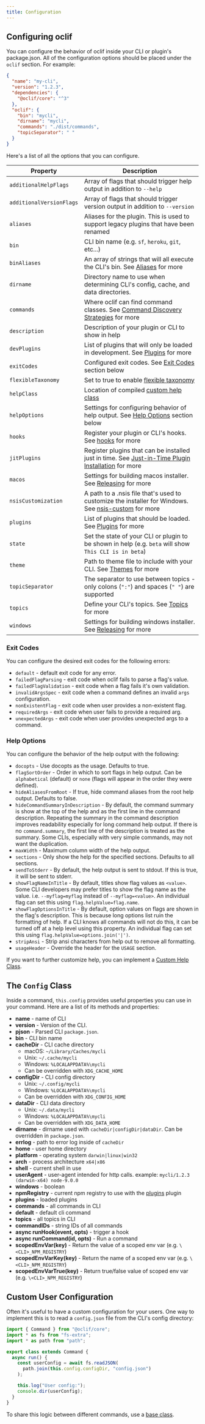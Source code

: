 ```yaml
---
title: Configuration
---
```


## Configuring oclif

You can configure the behavior of oclif inside your CLI or plugin's package.json. All of the configuration options should be placed under the `oclif` section. For example:

```json
{
  "name": "my-cli",
  "version": "1.2.3",
  "dependencies": {
    "@oclif/core": "^3"
  },
  "oclif": {
    "bin": "mycli",
    "dirname": "mycli",
    "commands": "./dist/commands",
    "topicSeparator": " "
  }
}
```

Here's a list of all the options that you can configure.

| Property                 | Description                                                                                                                              |
|--------------------------|------------------------------------------------------------------------------------------------------------------------------------------|
| `additionalHelpFlags`    | Array of flags that should trigger help output in addition to `--help`                                                                   |
| `additionalVersionFlags` | Array of flags that should trigger version output in addition to `--version`                                                             |
| `aliases`                | Aliases for the plugin. This is used to support legacy plugins that have been renamed                                                    |
| `bin`                    | CLI bin name (e.g. `sf`, `heroku`, `git`, etc...)                                                                                        |
| `binAliases`             | An array of strings that will all execute the CLI's bin. See [Aliases](./aliases.md#bin-aliases) for more                                |
| `dirname`                | Directory name to use when determining CLI's config, cache, and data directories.                                                        |
| `commands`               | Where oclif can find command classes. See [Command Discovery Strategies](./command_discovery_strategies.md) for more                     |
| `description`            | Description of your plugin or CLI to show in help                                                                                        |
| `devPlugins`             | List of plugins that will only be loaded in development. See [Plugins](./plugins.md) for more                                            |
| `exitCodes`              | Configured exit codes. See [Exit Codes](#exit-codes) section below                                                                       |
| `flexibleTaxonomy`       | Set to true to enable [flexible taxonomy](./flexible_taxonomy.md)                                                                        |
| `helpClass`              | Location of compiled [custom help class](./help_classes.md)                                                                              |
| `helpOptions`            | Settings for configuring behavior of help output. See [Help Options](#help-options) section below                                        |
| `hooks`                  | Register your plugin or CLI's hooks. See [hooks](./hooks.md) for more                                                                    |
| `jitPlugins`             | Register plugins that can be installed just in time. See [Just-in-Time Plugin Installation](./jit_plugins.md) for more                   |
| `macos`                  | Settings for building macos installer. See [Releasing](./releasing.md) for more                                                          |
| `nsisCustomization`      | A path to a .nsis file that's used to customize the installer for Windows. See [nsis-custom](./nsis-installer_customization.md) for more |
| `plugins`                | List of plugins that should be loaded. See [Plugins](./plugins.md) for more                                                              |
| `state`                  | Set the state of your CLI or plugin to be shown in help (e.g. `beta` will show `This CLI is in beta`)                                    |
| `theme`                  | Path to theme file to include with your CLI. See [Themes](./themes.md) for more                                                          |
| `topicSeparator`         | The separator to use between topics - only colons (`":"`) and spaces (`" "`) are supported                                               |
| `topics`                 | Define your CLI's topics. See [Topics](./topics.md) for more                                                                             |
| `windows`                | Settings for building windows installer. See [Releasing](./releasing.md) for more                                                        |

### Exit Codes

You can configure the desired exit codes for the following errors:
- `default` - default exit code for any error.
- `failedFlagParsing` - exit code when oclif fails to parse a flag's value.
- `failedFlagValidation` - exit code when a flag fails it's own validation.
- `invalidArgsSpec` - exit code when a command defines an invalid `args` configuration.
- `nonExistentFlag` - exit code when user provides a non-existent flag.
- `requiredArgs` - exit code when user fails to provide a required arg.
- `unexpectedArgs` - exit code when user provides unexpected args to a command.

### Help Options

You can configure the behavior of the help output with the following:
- `docopts` - Use docopts as the usage. Defaults to true.
- `flagSortOrder` - Order in which to sort flags in help output. Can be `alphabetical` (default) or `none` (flags will appear in the order they were defined).
- `hideAliasesFromRoot` - If true, hide command aliases from the root help output. Defaults to false.
- `hideCommandSummaryInDescription` - By default, the command summary is show at the top of the help and as the first line in the command description. Repeating the summary in the command description improves readability especially for long command help output. If there is no `command.summary`, the first line of the description is treated as the summary. Some CLIs, especially with very simple commands, may not want the duplication.
- `maxWidth` - Maximum column width of the help output.
- `sections` - Only show the help for the specified sections. Defaults to all sections.
- `sendToStderr` - By default, the help output is sent to stdout. If this is true, it will be sent to stderr.
- `showFlagNameInTitle` - By default, titles show flag values as `<value>`. Some CLI developers may prefer titles to show the flag name as the value. i.e. `--myflag=myflag` instead of `--myflag=<value>`. An individual flag can set this using `flag.helpValue=flag.name`.
- `showFlagOptionsInTitle` - By default, option values on flags are shown in the flag's description. This is because long options list ruin the formatting of help. If a CLI knows all commands will not do this, it can be turned off at a help level using this property. An individual flag can set this using `flag.helpValue=options.join('|')`.
- `stripAnsi` - Strip ansi characters from help out to remove all formatting.
- `usageHeader` - Override the header for the `USAGE` section.

If you want to further customize help, you can implement a [Custom Help Class](./help_classes.md).

## The `Config` Class

Inside a command, `this.config` provides useful properties you can use in your command. Here are a list of its methods and properties:

- **name** - name of CLI
- **version** - Version of the CLI.
- **pjson** - Parsed CLI `package.json`.
- **bin** - CLI bin name
- **cacheDir** - CLI cache directory
  - macOS: `~/Library/Caches/mycli`
  - Unix: `~/.cache/mycli`
  - Windows: `%LOCALAPPDATA%\mycli`
  - Can be overridden with `XDG_CACHE_HOME`
- **configDir** - CLI config directory
  - Unix: `~/.config/mycli`
  - Windows: `%LOCALAPPDATA%\mycli`
  - Can be overridden with `XDG_CONFIG_HOME`
- **dataDir** - CLI data directory
  - Unix: `~/.data/mycli`
  - Windows: `%LOCALAPPDATA%\mycli`
  - Can be overridden with `XDG_DATA_HOME`
- **dirname** - dirname used with `cacheDir|configDir|dataDir`. Can be overridden in `package.json`.
- **errlog** - path to error log inside of `cacheDir`
- **home** - user home directory
- **platform** - operating system `darwin|linux|win32`
- **arch** - process architecture `x64|x86`
- **shell** - current shell in use
- **userAgent** - user-agent intended for http calls. example: `mycli/1.2.3 (darwin-x64) node-9.0.0`
- **windows** - boolean
- **npmRegistry** - current npm registry to use with the [plugins](https://github.com/oclif/plugin-plugins) plugin
- **plugins** - loaded plugins
- **commands** - all commands in CLI
- **default** - default cli command
- **topics** - all topics in CLI
- **commandIDs** - string IDs of all commands
- **async runHook(event, opts)** - trigger a hook
- **async runCommand(id, opts)** - Run a command
- **scopedEnvVar(key)** - Return the value of a scoped env var (e.g. `\<CLI>_NPM_REGISTRY`)
- **scopedEnvVarKey(key)** - Return the name of a scoped env var (e.g. `\<CLI>_NPM_REGISTRY`)
- **scopedEnvVarTrue(key)** - Return true/false value of scoped env var (e.g. `\<CLI>_NPM_REGISTRY`)

## Custom User Configuration

Often it's useful to have a custom configuration for your users. One way to implement this is to read a `config.json` file from the CLI's config directory:

```typescript
import { Command } from "@oclif/core";
import * as fs from "fs-extra";
import * as path from "path";

export class extends Command {
  async run() {
    const userConfig = await fs.readJSON(
      path.join(this.config.configDir, "config.json")
    );

    this.log("User config:");
    console.dir(userConfig);
  }
}
```

To share this logic between different commands, use a [base class](base_class.md).
